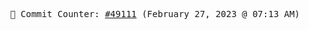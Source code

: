 <p align="center">
    <samp>
        📮 Commit Counter: <a href="https://github.com/Javascript-void0/Javascript-void0/commits/main">#49111</a> (February 27, 2023 @ 07:13 AM)
    </samp>
</p>
